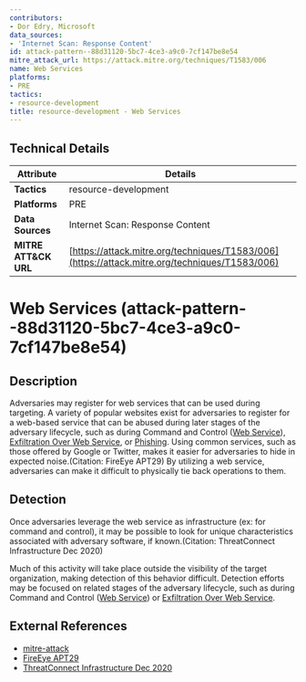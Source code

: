 ```yaml
---
contributors:
- Dor Edry, Microsoft
data_sources:
- 'Internet Scan: Response Content'
id: attack-pattern--88d31120-5bc7-4ce3-a9c0-7cf147be8e54
mitre_attack_url: https://attack.mitre.org/techniques/T1583/006
name: Web Services
platforms:
- PRE
tactics:
- resource-development
title: resource-development - Web Services
---
```


## Technical Details

| Attribute | Details |
|-----------|----------|
| **Tactics** | resource-development |
| **Platforms** | PRE |
| **Data Sources** | Internet Scan: Response Content |
| **MITRE ATT&CK URL** | [https://attack.mitre.org/techniques/T1583/006](https://attack.mitre.org/techniques/T1583/006) |

# Web Services (attack-pattern--88d31120-5bc7-4ce3-a9c0-7cf147be8e54)

## Description
Adversaries may register for web services that can be used during targeting. A variety of popular websites exist for adversaries to register for a web-based service that can be abused during later stages of the adversary lifecycle, such as during Command and Control ([Web Service](https://attack.mitre.org/techniques/T1102)), [Exfiltration Over Web Service](https://attack.mitre.org/techniques/T1567), or [Phishing](https://attack.mitre.org/techniques/T1566). Using common services, such as those offered by Google or Twitter, makes it easier for adversaries to hide in expected noise.(Citation: FireEye APT29) By utilizing a web service, adversaries can make it difficult to physically tie back operations to them.

## Detection
Once adversaries leverage the web service as infrastructure (ex: for command and control), it may be possible to look for unique characteristics associated with adversary software, if known.(Citation: ThreatConnect Infrastructure Dec 2020)

Much of this activity will take place outside the visibility of the target organization, making detection of this behavior difficult. Detection efforts may be focused on related stages of the adversary lifecycle, such as during Command and Control ([Web Service](https://attack.mitre.org/techniques/T1102)) or [Exfiltration Over Web Service](https://attack.mitre.org/techniques/T1567).

## External References
- [mitre-attack](https://attack.mitre.org/techniques/T1583/006)
- [FireEye APT29](https://www2.fireeye.com/rs/848-DID-242/images/rpt-apt29-hammertoss.pdf)
- [ThreatConnect Infrastructure Dec 2020](https://threatconnect.com/blog/infrastructure-research-hunting/)

